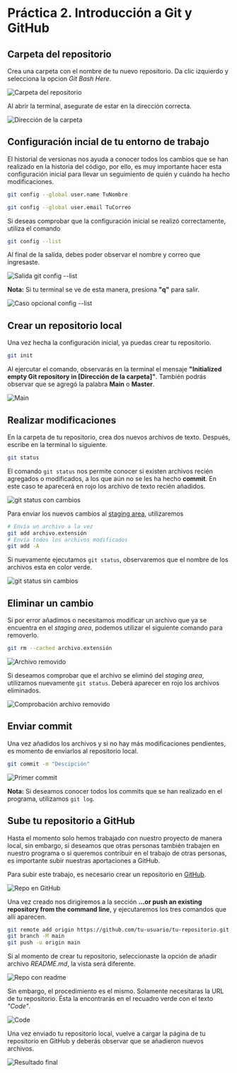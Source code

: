 # Práctica 2. Introducción a Git y GitHub

## Carpeta del repositorio
Crea una carpeta con el nombre de tu nuevo repositorio. Da clic izquierdo y selecciona la opcion *Git Bash Here*.

![Carpeta del repositorio](./img/1.png)

Al abrir la terminal, asegurate de estar en la dirección correcta.

![Dirección de la carpeta](./img/2.png)

## Configuración incial de tu entorno de trabajo
El historial de versionas nos ayuda a conocer todos los cambios que se han realizado en la historia del código, por ello, es muy importante hacer esta configuración inicial para llevar un seguimiento de quién y cuándo ha hecho modificaciones.
```bash
git config --global user.name TuNombre

git config --global user.email TuCorreo
```
Si deseas comprobar que la configuración inicial se realizó correctamente, utiliza el comando
```bash
git config --list
```
Al final de la salida, debes poder observar el nombre y correo que ingresaste.

![Salida git config --list](./img/3.png)

**Nota:** Si tu terminal se ve de esta manera, presiona **"q"** para salir.

![Caso opcional config --list](./img/4.png)

## Crear un repositorio local
Una vez hecha la configuración inicial, ya puedas crear tu repositorio.
```bash
git init
```
Al ejercutar el comando, observarás en la terminal el mensaje **"Initialized empty Git repository in [Dirección de la carpeta]"**. También podrás observar que se agregó la palabra **Main** o **Master**.

![Main](./img/5.png)

## Realizar modificaciones
En la carpeta de tu repositorio, crea dos nuevos archivos de texto. Después, escribe en la terminal lo siguiente.
```bash
git status
```
El comando ```git status``` nos permite conocer si existen archivos recién agregados o modificados, a los que aún no se les ha hecho **commit**. En este caso te aparecerá en rojo los archivo de texto recién añadidos.

![git status con cambios](./img/6.png)

Para enviar los nuevos cambios al [staging area](https://stackoverflow.com/questions/49228209/whats-the-use-of-the-staging-area-in-git), utilizaremos
```bash
# Envía un archivo a la vez
git add archivo.extensión
# Envía todos los archivos modificados
git add -A
```
Si nuevamente ejecutamos ```git status```, observaremos que el nombre de los archivos esta en color verde.

![git status sin cambios](./img/7.png)

## Eliminar un cambio
Si por error añadimos o necesitamos modificar un archivo que ya se encuentra en el *staging area*, podemos utilizar el siguiente comando para removerlo.
```bash
git rm --cached archivo.extensión
```
![Archivo removido](./img/8.png)

Si deseamos comprobar que el archivo se eliminó del *staging area*, utilizamos nuevamente ```git status```. Deberá aparecer en rojo los archivos eliminados.

![Comprobación archivo removido](./img/9.png)

## Enviar commit
Una vez añadidos los archivos y si no hay más modificaciones pendientes, es momento de enviarlos al repositorio local.
```bash
git commit -m "Descipción"
```
![Primer commit](./img/10.png)

**Nota:** Si deseamos conocer todos los commits que se han realizado en el programa, utilizamos ```git log```.

## Sube tu repositorio a GitHub
Hasta el momento solo hemos trabajado con nuestro proyecto de manera local, sin embargo, si deseamos que otras personas también trabajen en nuestro programa o si queremos contribuir en el trabajo de otras personas, es importante subir nuestras aportaciones a GitHub.

Para subir este trabajo, es necesario crear un repositorio en [GitHub](https://github.com).

![Repo en GitHub](./img/11.png)

Una vez creado nos dirigiremos a la sección **…or push an existing repository from the command line**, y ejecutaremos los tres comandos que allí aparecen.
```bash
git remote add origin https://github.com/tu-usuario/tu-repositorio.git
git branch -M main
git push -u origin main
```
Si al momento de crear tu repositorio, seleccionaste la opción de añadir archivo *README.md*, la vista será diferente.

![Repo con readme](./img/12.png)

Sin embargo, el procedimiento es el mismo. Solamente necesitaras la URL de tu repositorio. Ésta la encontrarás en el recuadro verde con el texto *"Code"*.

![Code](./img/13.png)

Una vez enviado tu repositorio local, vuelve a cargar la página de tu repositorio en GitHub y deberás observar que se añadieron nuevos archivos.

![Resultado final](./img/14.png)